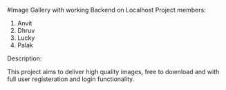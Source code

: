 #Image Gallery with working Backend on Localhost
Project members: 
1. Anvit
2. Dhruv
3. Lucky
4. Palak

Description: 

This project aims to deliver high quality images, free to download and with full user registeration and login functionality.
